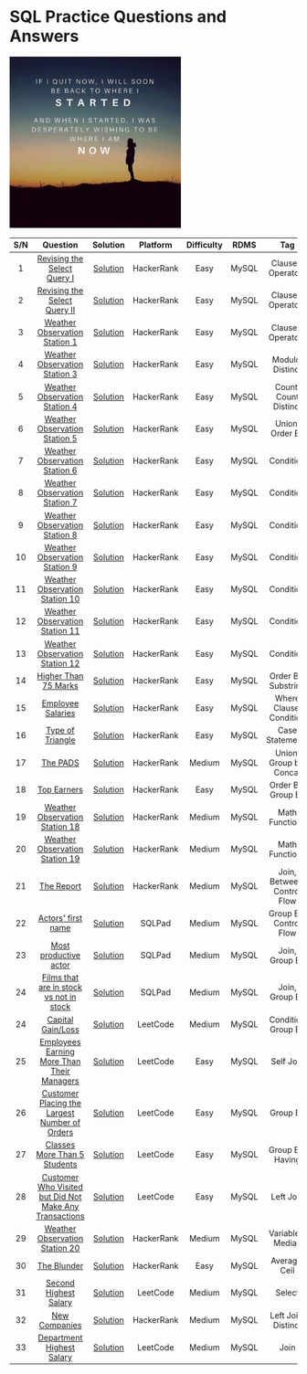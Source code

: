 # SQL Practice Questions and Answers
<img src="https://github.com/Oyebamiji-Micheal/SQL-Practice-Questions-and-Answers/blob/main/images/dont_give_up.jpg" width="300" height="300">

| S/N | Question | Solution | Platform | Difficulty | RDMS | Tag |
|:---:|:--------:|:--------:|:--------:|:----------:|:----:|:---:|
|   1       | [Revising the Select Query I](https://www.hackerrank.com/challenges/revising-the-select-query/problem) | [Solution](https://github.com/Oyebamiji-Micheal/SQL-Practice-Questions-and-Answers/blob/main/queries/Revising_the_Select_Query_I.sql) | HackerRank  |   Easy    |   MySQL   |   Clauses, Operators  |
|   2       | [Revising the Select Query II](https://www.hackerrank.com/challenges/revising-the-select-query-2/problem) | [Solution](https://github.com/Oyebamiji-Micheal/SQL-Practice-Questions-and-Answers/blob/main/queries/Revising_the_Select_Query_II.sql) | HackerRank  |   Easy    |   MySQL   |   Clauses, Operators  |
|   3       | [Weather Observation Station 1](https://www.hackerrank.com/challenges/weather-observation-station-1/problem) | [Solution](https://github.com/Oyebamiji-Micheal/SQL-Practice-Questions-and-Answers/blob/main/queries/Weather_Observation_Station_1.sql) | HackerRank  |   Easy    |   MySQL   |   Clauses, Operators  |
|   4       | [Weather Observation Station 3](https://www.hackerrank.com/challenges/weather-observation-station-3/problem) | [Solution](https://github.com/Oyebamiji-Micheal/SQL-Practice-Questions-and-Answers/blob/main/queries/Weather_Observation_Station_3.sql) | HackerRank  |   Easy    |   MySQL   |   Modulo, Distinct  |
|   5       | [Weather Observation Station 4](https://www.hackerrank.com/challenges/weather-observation-station-4/problem) | [Solution](https://github.com/Oyebamiji-Micheal/SQL-Practice-Questions-and-Answers/blob/main/queries/Weather_Observation_Station_4.sql) | HackerRank  |   Easy    |   MySQL   |   Count, Count Distinct  |
|   6       | [Weather Observation Station 5](https://www.hackerrank.com/challenges/weather-observation-station-5/problem) | [Solution](https://github.com/Oyebamiji-Micheal/SQL-Practice-Questions-and-Answers/blob/main/queries/Weather_Observation_Station_5.sql) | HackerRank  |   Easy    |   MySQL   |   Union, Order By |
|   7       | [Weather Observation Station 6](https://www.hackerrank.com/challenges/weather-observation-station-6/problem) | [Solution](https://github.com/Oyebamiji-Micheal/SQL-Practice-Questions-and-Answers/blob/main/queries/Weather_Observation_Station_6.sql) | HackerRank  |   Easy    |   MySQL   |  Condition  |
|   8       | [Weather Observation Station 7](https://www.hackerrank.com/challenges/weather-observation-station-7/problem) | [Solution](https://github.com/Oyebamiji-Micheal/SQL-Practice-Questions-and-Answers/blob/main/queries/Weather_Observation_Station_7.sql) | HackerRank  |   Easy    |   MySQL   |  Condition  |
|   9       | [Weather Observation Station 8](https://www.hackerrank.com/challenges/weather-observation-station-8/problem) | [Solution](https://github.com/Oyebamiji-Micheal/SQL-Practice-Questions-and-Answers/blob/main/queries/Weather_Observation_Station_8.sql) | HackerRank  |   Easy    |   MySQL   |  Condition  |
|   10       | [Weather Observation Station 9](https://www.hackerrank.com/challenges/weather-observation-station-9/problem) | [Solution](https://github.com/Oyebamiji-Micheal/SQL-Practice-Questions-and-Answers/blob/main/queries/Weather_Observation_Station_9.sql) | HackerRank  |   Easy    |   MySQL   |  Condition  |
|   11       | [Weather Observation Station 10](https://www.hackerrank.com/challenges/weather-observation-station-10/problem) | [Solution](https://github.com/Oyebamiji-Micheal/SQL-Practice-Questions-and-Answers/blob/main/queries/Weather_Observation_Station_10.sql) | HackerRank  |   Easy    |   MySQL   |  Condition  |
|   12       | [Weather Observation Station 11](https://www.hackerrank.com/challenges/weather-observation-station-11/problem) | [Solution](https://github.com/Oyebamiji-Micheal/SQL-Practice-Questions-and-Answers/blob/main/queries/Weather_Observation_Station_11.sql) | HackerRank  |   Easy    |   MySQL   |  Condition  |
|   13       | [Weather Observation Station 12](https://www.hackerrank.com/challenges/weather-observation-station-12/problem) | [Solution](https://github.com/Oyebamiji-Micheal/SQL-Practice-Questions-and-Answers/blob/main/queries/Weather_Observation_Station_12.sql) | HackerRank  |   Easy    |   MySQL   |  Condition  |
|   14       | [Higher Than 75 Marks](https://www.hackerrank.com/challenges/more-than-75-marks/problem) | [Solution](https://github.com/Oyebamiji-Micheal/SQL-Practice-Questions-and-Answers/blob/main/queries/Higher_Than_75_Marks.sql) | HackerRank  |   Easy    |   MySQL   |  Order By, Substring  |
|   15       | [Employee Salaries](https://www.hackerrank.com/challenges/salary-of-employees/problem) | [Solution](https://github.com/Oyebamiji-Micheal/SQL-Practice-Questions-and-Answers/blob/main/queries/Employee_Salaries.sql) | HackerRank  |   Easy    |   MySQL   |  Where Clause, Condition  |
|   16       | [Type of Triangle](https://www.hackerrank.com/challenges/what-type-of-triangle/problem) | [Solution](https://github.com/Oyebamiji-Micheal/SQL-Practice-Questions-and-Answers/blob/main/queries/Type_of_Triangle.sql) | HackerRank  |   Easy    |   MySQL   |  Case Statements  |
|   17       | [The PADS](https://www.hackerrank.com/challenges/the-pads/problem) | [Solution](https://github.com/Oyebamiji-Micheal/SQL-Practice-Questions-and-Answers/blob/main/queries/The_PADS.sql) | HackerRank  |   Medium    |   MySQL   |  Union, Group by, Concat  |
|  18       | [Top Earners](https://www.hackerrank.com/challenges/earnings-of-employees/problem) | [Solution](https://github.com/Oyebamiji-Micheal/SQL-Practice-Questions-and-Answers/blob/main/queries/Top_Earners.sql) | HackerRank  |   Easy    |   MySQL   |  Order By, Group By  |
|  19       | [Weather Observation Station 18](https://www.hackerrank.com/challenges/weather-observation-station-18/problem) | [Solution](https://github.com/Oyebamiji-Micheal/SQL-Practice-Questions-and-Answers/blob/main/queries/Weather_Observation_Station_18.sql) | HackerRank  |   Medium    |   MySQL   |  Math Functions  |
|  20       | [Weather Observation Station 19](https://www.hackerrank.com/challenges/weather-observation-station-19/problem) | [Solution](https://github.com/Oyebamiji-Micheal/SQL-Practice-Questions-and-Answers/blob/main/queries/Weather_Observation_Station_19.sql) | HackerRank  |   Medium    |   MySQL   |  Math Functions  |
|  21       | [The Report](https://www.hackerrank.com/challenges/the-report/problem) | [Solution](https://github.com/Oyebamiji-Micheal/SQL-Practice-Questions-and-Answers/blob/main/queries/The_Report.sql) | HackerRank  |   Medium    |   MySQL   |  Join, Between, Control Flow  |
|  22       | [Actors' first name](https://sqlpad.io/questions/13/actors-first-name/) | [Solution](https://github.com/Oyebamiji-Micheal/SQL-Practice-Questions-and-Answers/blob/main/queries/Actors'_first_name.sql) | SQLPad  |   Medium    |   MySQL   |  Group By, Control Flow  |
|  23       | [Most productive actor](https://sqlpad.io/questions/19/most-productive-actor/) | [Solution](https://github.com/Oyebamiji-Micheal/SQL-Practice-Questions-and-Answers/blob/main/queries/Most_productive_actor.sql) | SQLPad  |   Medium    |   MySQL   |  Join, Group By  |
|  24       | [Films that are in stock vs not in stock](https://sqlpad.io/questions/42/films-that-are-in-stock-vs-not-in-stock/) | [Solution](https://github.com/Oyebamiji-Micheal/SQL-Practice-Questions-and-Answers/blob/main/queries/Films_that_are_in_stock_vs_not_in_stock.sql) | SQLPad  |   Medium    |   MySQL   |  Join, Group By  |
|  24       | [Capital Gain/Loss](https://leetcode.com/problems/capital-gainloss/) | [Solution](https://github.com/Oyebamiji-Micheal/SQL-Practice-Questions-and-Answers/blob/main/queries/Capital_Gain_Loss.sql) | LeetCode  |   Medium    |   MySQL   |  Condition Group By  |
|  25       | [Employees Earning More Than Their Managers](https://leetcode.com/problems/employees-earning-more-than-their-managers/) | [Solution](https://github.com/Oyebamiji-Micheal/SQL-Practice-Questions-and-Answers/blob/main/queries/Employees_Earning_More_Than_Their_Managers.sql) | LeetCode  |   Easy    |   MySQL   |  Self Join  |
|  26       | [Customer Placing the Largest Number of Orders](https://leetcode.com/problems/customer-placing-the-largest-number-of-orders/) | [Solution](https://github.com/Oyebamiji-Micheal/SQL-Practice-Questions-and-Answers/blob/main/queries/Customer_Placing_the_Largest_Number_of_Orders.sql) | LeetCode  |   Easy    |   MySQL   |  Group By  |
|  27       | [Classes More Than 5 Students](https://leetcode.com/problems/classes-more-than-5-students/) | [Solution](https://github.com/Oyebamiji-Micheal/SQL-Practice-Questions-and-Answers/blob/main/queries/Classes_More_Than_5_Students.sql) | LeetCode  |   Easy    |   MySQL   |  Group By, Having  |
|  28       | [ Customer Who Visited but Did Not Make Any Transactions](https://leetcode.com/problems/customer-who-visited-but-did-not-make-any-transactions/) | [Solution](https://github.com/Oyebamiji-Micheal/SQL-Practice-Questions-and-Answers/blob/main/queries/Customer_Who_Visited_but_Did_Not_Make_Any_Transactions.sql) | LeetCode  |   Easy    |   MySQL   |  Left Join  |
|  29       | [Weather Observation Station 20](https://www.hackerrank.com/challenges/weather-observation-station-20/problem) | [Solution](https://github.com/Oyebamiji-Micheal/SQL-Practice-Questions-and-Answers/blob/main/queries/Weather_Observation_Station_20.sql) | HackerRank  |   Medium    |   MySQL   |  Variables, Median  |
|  30       | [The Blunder](https://www.hackerrank.com/challenges/the-blunder/problem) | [Solution](https://github.com/Oyebamiji-Micheal/SQL-Practice-Questions-and-Answers/blob/main/queries/The_Blunder.sql) | HackerRank  |   Easy    |   MySQL   |  Average, Ceil  |
|  31       | [Second Highest Salary](https://leetcode.com/problems/second-highest-salary/) | [Solution](https://github.com/Oyebamiji-Micheal/SQL-Practice-Questions-and-Answers/blob/main/queries/Second_Highest_Salary.sql/) | LeetCode  |   Medium    |   MySQL   |  Select  |
|  32       | [New Companies](https://www.hackerrank.com/challenges/the-company/problem) | [Solution](https://github.com/Oyebamiji-Micheal/SQL-Practice-Questions-and-Answers/blob/main/queries/New_Companies.sql) | HackerRank  |   Medium    |   MySQL   |  Left Join, Distinct  |
|  33       | [Department Highest Salary](https://leetcode.com/problems/department-highest-salary/) | [Solution](https://github.com/Oyebamiji-Micheal/SQL-Practice-Questions-and-Answers/blob/main/queries/Department_Highest_Salary.sql) | LeetCode  |   Medium    |   MySQL   |  Join  |